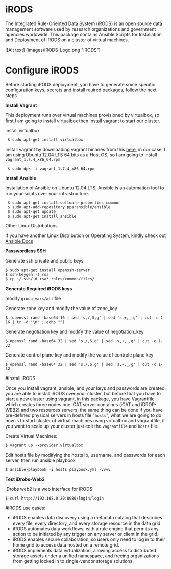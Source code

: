 # iRODS
The Integrated Rule-Oriented Data System (iRODS) is an open source data management software used by research organizations and government agencies worldwide. This package contains Ansible Scripts for Installation and Deployment of iRODS on a cluster of virtual machines.

![Alt text] (images/iRODS-Logo.png "iRODS")

# Configure iRODS

Before starting iRODS deployment, you have to generate some specific configuration keys, secrets and install reuired packages, follow the next steps

**Install Vagrant**

This deployment runs over virtual machines provisioned by virtualbox, so first I am going to install virtualbox then install vagrant to start our cluster.

install virtualbox

     $ sudo apt-get install virtualbox

Install vagrant by downloading vagrant binaries from this [here](http://www.vagrantup.com/downloads.html), in our case, I am using Ubuntu 12.04 LTS 64 bits as a Host OS, so I am going to install <code>vagrant_1.7.4_x86_64.rpm</code>

     $ sudo dpk -i vagrant_1.7.4_x86_64.rpm

**Install Ansible**

Installation of Ansible on Ubuntu 12.04 LTS, Ansible is an automation tool to run your scipts over your infrastructure.

     $ sudo apt-get install software-properties-common
     $ sudo apt-add-repository ppa:ansible/ansible
     $ sudo apt-get update
     $ sudo apt-get install ansible

Other Linux Distributions

If you have another Linux Distribution or Operating System, kindly check out [Ansible Docs](http://docs.ansible.com/intro_installation.html)

**Passwordless SSH**

Generate ssh private and public keys

    $ sudo apt-get install openssh-server
    $ ssh-keygen -t rsa 
    $ cp ~/.ssh/id_rsa* roles/common/files/


**Generate Required iRODS keys**

modify <code>group_vars/all</code> file

Generate zone key and modify the value of zone_key

    $ (openssl rand -base64 16 | sed 's,/,S,g' | sed 's,+,_,g' | cut -c 1-16 | tr -d '\n' ; echo "")

Generate negotiation key and modify the value of negotiation_key

    $ openssl rand -base64 32 | sed 's,/,S,g' | sed 's,+,_,g' | cut -c 1-32

Generate control plane key and modify the value of controle plane key

    $ openssl rand -base64 32 | sed 's,/,S,g' | sed 's,+,_,g' | cut -c 1-32


#Install iRODS

Once you install vagrant, ansible, and your keys and passwords are created, you are able to install iRODS over your cluster, but before that you have to start a new cluster using vagrant, in this package, you have Vagrantfile which creates three nodes one iCAT server containes (iCAT and iDROP-WEB2) and two resources servers, the same thing can be done if you have pre-defined physical servers in hosts file "<code>hosts</code>", what we are going to do now is to start cluster of virtual machines using virtualbox and vagrantfile, if you want to scale up your cluster just edit the <code>Vagrantfile</code> and <code>hosts</code> file.

Create Virtual Machines:

    $ vagrant up --provider virtualbox

Edit hosts file by modifying the hosts ip, username, and passwords for each server, then run ansible playbook

    $ ansible-playbook -i hosts playbook.yml -vvvv

**Test iDrobs-Web2**

iDrobs web2 is a web interface for iRODS:

    $ curl http://192.168.0.20:8080/login/login


#iRODS use cases:

* iRODS enables data discovery using a metadata catalog that describes every file, every directory, and every storage resource in the data grid.
* iRODS automates data workflows, with a rule engine that permits any action to be initiated by any trigger on any server or client in the grid.
* iRODS enables secure collaboration, so users only need to log in to their home grid to access data hosted on a remote grid.
* iRODS implements data virtualization, allowing access to distributed storage assets under a unified namespace, and freeing organizations from getting locked in to single-vendor storage solutions.
